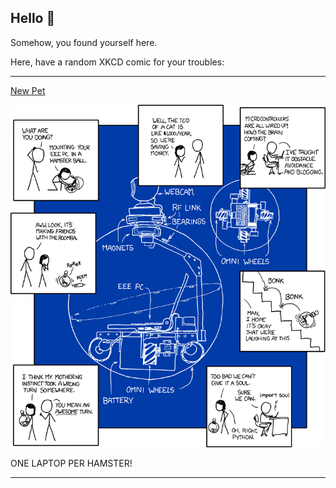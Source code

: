 ## Hello 👀

Somehow, you found yourself here.

Here, have a random XKCD comic for your troubles:

-----------------------------------

[New Pet](https://xkcd.com/413)

![New Pet](./random_comic.png)

ONE LAPTOP PER HAMSTER!

-----------------------------------